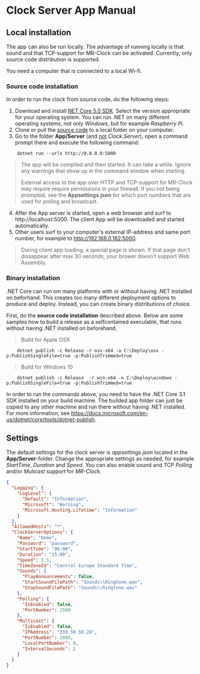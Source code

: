 # Clock Server App Manual

## Local installation
The app can also be run locally. 
The advantage of running locally is that sound and that TCP-support for MR-Clock can be activated.
Currently, only source code distribution is supported. 

You need a computer that is connected to a local Wi-fi.

### Source code installation
In order to run the clock from source code, do the following steps:

1. Download and install [NET Core 5.0 SDK](https://dotnet.microsoft.com/download/dotnet-core). 
Select the version appropriate for your operating system. 
You can run .NET on many different operating systems, not only *Windows*, but for example *Raspberry Pi*.
2. Clone or pull the [source code](https://github.com/tellurianinteractive/Tellurian.Trains.ModuleMeetingApp.git) to a local folder on your computer.
3. Go to the folder **App/Server** (and <u>not</u> *Clock.Server*), open a command prompt there and execute the following command:

```
    dotnet run --urls http://0.0.0.0:5000
```
> The app will be compiled and then started. It can take a while. Ignore any warnings that show up in the command window when starting.
> 
> External access to the app over HTTP and TCP-support for MR-Clock may require require permissions in your firewall. 
> If you not being prompted, 
> see the **Appsettings.json** for which port numbers that are used for polling and broadcast.

4. After the App server is started, open a web browser and surf to http://localhost:5000. 
The client App will be downloaded and started automatically.
5. Other users surf to your computer's external IP-address and same port number, for example to http://192.168.0.182:5000.


> During client app loading, a special page is shown. 
> If that page don't dissappear after max 30 seconds, your brower doesn't support Web Assembly.

### Binary installation

.NET Core can run om many platforms with or without having .NET installed on beforhand. 
This creates too many different deployment options to produce and deploy.
Instead, you can create binary distributions of choice.

First, do the **source code installation** described above.
Below are some samples how to build a release as a selfcontained execulable, that runs without having .NET installed on beforehand.

> Build for Apple OSX
```
    dotnet publish -c Release -r osx-x64 -o C:\Deploy\osx -p:PublishSingleFile=true -p:PublishTrimmed=true 
```

> Build for Windows 10
```
    dotnet publish -c Release  -r win-x64 -o C:\Deploy\windows -p:PublishSingleFile=true -p:PublishTrimmed=true
```

In order to run the commands above, you need to have the .NET Core 3.1 SDK installed on your build machine. 
The builded app folder can just be copied to any other machine and run there without having .NET installed.
For more information, see https://docs.microsoft.com/en-us/dotnet/core/tools/dotnet-publish.

## Settings
The default settings for the clock server is *appsettings.json* located in the **App/Server**-folder.
Change the appropriate settings as needed, for example *StartTime*, *Duration* and *Speed*.
You can also enable sound and TCP *Polling* and/or *Mulicast* support for *MR-Clock*.

```json
{
  "Logging": {
    "LogLevel": {
      "Default": "Information",
      "Microsoft": "Warning",
      "Microsoft.Hosting.Lifetime": "Information"
    }
  },
  "AllowedHosts": "*",
  "ClockServerOptions": {
    "Name": "Demo",
    "Password": "password",
    "StartTime": "06:00",
    "Duration": "15:00",
    "Speed": 5.5,
    "TimeZoneId": "Central Europe Standard Time",
    "Sounds": {
      "PlayAnnouncements": false,
      "StartSoundFilePath": "Sounds\\Ringtone.wav",
      "StopSoundFilePath": "Sounds\\Ringtone.wav"
    },
    "Polling": {
      "IsEnabled": false,
      "PortNumber": 2500
    },
    "Multicast": {
      "IsEnabled": false,
      "IPAddress": "239.50.50.20",
      "PortNumber": 2000,
      "LocalPortNumber": 0,
      "IntervalSeconds": 2
    }
  }
}

```
